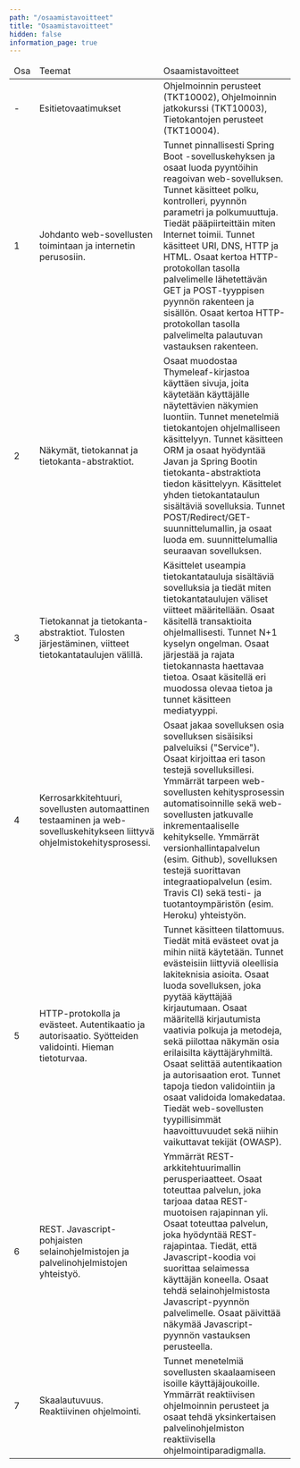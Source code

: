 ```yaml
---
path: "/osaamistavoitteet"
title: "Osaamistavoitteet"
hidden: false
information_page: true
---
```



<table>
    <thead>
    <tr>
        <td>Osa</td>
        <td>Teemat</td>
        <td>Osaamistavoitteet</td>
    </tr>
    </thead>
    <tbody>
    <tr>
        <td>-</td>
        <td>Esitietovaatimukset</td>
        <td>
            Ohjelmoinnin perusteet (TKT10002), Ohjelmoinnin jatkokurssi (TKT10003), Tietokantojen perusteet (TKT10004).
        </td>
    </tr>
    <tr>
        <td>1</td>
        <td>
            Johdanto web-sovellusten toimintaan ja internetin perusosiin.
        </td>
        <td>
            Tunnet pinnallisesti Spring Boot -sovelluskehyksen ja osaat luoda pyyntöihin reagoivan web-sovelluksen. Tunnet käsitteet polku, kontrolleri, pyynnön parametri ja polkumuuttuja. Tiedät pääpiirteittäin miten Internet toimii. Tunnet käsitteet URI, DNS, HTTP ja HTML. Osaat kertoa HTTP-protokollan tasolla palvelimelle lähetettävän GET ja POST-tyyppisen pyynnön rakenteen ja sisällön. Osaat kertoa HTTP-protokollan tasolla palvelimelta palautuvan vastauksen rakenteen.
        </td>
    </tr>
    <tr>
        <td>2</td>
        <td>
            Näkymät, tietokannat ja tietokanta-abstraktiot.
        </td>
        <td>
            Osaat muodostaa Thymeleaf-kirjastoa käyttäen sivuja, joita käytetään käyttäjälle näytettävien näkymien luontiin. Tunnet menetelmiä tietokantojen ohjelmalliseen käsittelyyn. Tunnet käsitteen ORM ja osaat hyödyntää Javan ja Spring Bootin tietokanta-abstraktiota tiedon käsittelyyn. Käsittelet yhden tietokantataulun sisältäviä sovelluksia. Tunnet POST/Redirect/GET-suunnittelumallin, ja osaat luoda em. suunnittelumallia seuraavan sovelluksen.
        </td>
    </tr>
    <tr>
        <td>3</td>
        <td>
            Tietokannat ja tietokanta-abstraktiot. Tulosten järjestäminen, viitteet tietokantataulujen välillä.
        </td>
        <td>
            Käsittelet useampia tietokantatauluja sisältäviä sovelluksia ja tiedät miten tietokantataulujen väliset viitteet määritellään. Osaat käsitellä transaktioita ohjelmallisesti. Tunnet N+1 kyselyn ongelman. Osaat järjestää ja rajata tietokannasta haettavaa tietoa. Osaat käsitellä eri muodossa olevaa tietoa ja tunnet käsitteen mediatyyppi.
        </td>
    </tr>
    <tr>
        <td>4</td>
        <td>
            Kerrosarkkitehtuuri, sovellusten automaattinen testaaminen ja web-sovelluskehitykseen liittyvä ohjelmistokehitysprosessi.
        </td>
        <td>
            Osaat jakaa sovelluksen osia sovelluksen sisäisiksi palveluiksi ("Service"). Osaat kirjoittaa eri tason testejä sovelluksillesi. Ymmärrät tarpeen web-sovellusten kehitysprosessin automatisoinnille sekä web-sovellusten jatkuvalle inkrementaaliselle kehitykselle. Ymmärrät versionhallintapalvelun (esim. Github), sovelluksen testejä suorittavan integraatiopalvelun (esim. Travis CI) sekä testi- ja tuotantoympäristön (esim. Heroku) yhteistyön.
        </td>
    </tr>
    <tr>
        <td>5</td>
        <td>
            HTTP-protokolla ja evästeet. Autentikaatio ja autorisaatio. Syötteiden validointi. Hieman tietoturvaa.
        </td>
        <td>
             Tunnet käsitteen tilattomuus. Tiedät mitä evästeet ovat ja mihin niitä käytetään. Tunnet evästeisiin liittyviä oleellisia lakiteknisia asioita. Osaat luoda sovelluksen, joka pyytää käyttäjää kirjautumaan. Osaat määritellä kirjautumista vaativia polkuja ja metodeja, sekä piilottaa näkymän osia erilaisilta käyttäjäryhmiltä. Osaat selittää autentikaation ja autorisaation erot. Tunnet tapoja tiedon validointiin ja osaat validoida lomakedataa. Tiedät web-sovellusten tyypillisimmät haavoittuvuudet sekä niihin vaikuttavat tekijät (OWASP).
        </td>
    </tr>
    <tr>
        <td>6</td>
        <td>
            REST. Javascript-pohjaisten selainohjelmistojen ja palvelinohjelmistojen yhteistyö.
        </td>
        <td>
            Ymmärrät REST-arkkitehtuurimallin perusperiaatteet. Osaat toteuttaa palvelun, joka tarjoaa dataa REST-muotoisen rajapinnan yli. Osaat toteuttaa palvelun, joka hyödyntää REST-rajapintaa. Tiedät, että Javascript-koodia voi suorittaa selaimessa käyttäjän koneella. Osaat tehdä selainohjelmistosta Javascript-pyynnön palvelimelle. Osaat päivittää näkymää Javascript-pyynnön vastauksen perusteella.
        </td>
    </tr>
    <tr>
        <td>7</td>
        <td>
            Skaalautuvuus. Reaktiivinen ohjelmointi.
        </td>
        <td>
            Tunnet menetelmiä sovellusten skaalaamiseen isoille käyttäjäjoukoille. Ymmärrät reaktiivisen ohjelmoinnin perusteet ja osaat tehdä yksinkertaisen palvelinohjelmiston reaktiivisella ohjelmointiparadigmalla.
        </td>
    </tr>
    </tbody>
</table>
